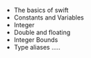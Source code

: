 - The basics of swift
- Constants and Variables
- Integer
- Double and floating
- Integer Bounds
- Type aliases
.....
